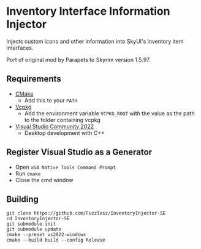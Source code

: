 # Inventory Interface Information Injector
Injects custom icons and other information into SkyUI's inventory item interfaces.

Port of original mod by Parapets to Skyrim version 1.5.97.

## Requirements
* [CMake](https://cmake.org/)
	* Add this to your `PATH`
* [Vcpkg](https://github.com/microsoft/vcpkg)
	* Add the environment variable `VCPKG_ROOT` with the value as the path to the folder containing vcpkg
* [Visual Studio Community 2022](https://visualstudio.microsoft.com/)
	* Desktop development with C++

## Register Visual Studio as a Generator
* Open `x64 Native Tools Command Prompt`
* Run `cmake`
* Close the cmd window

## Building
```
git clone https://github.com/Fuzzlesz/InventoryInjector-SE
cd InventoryInjector-SE
git submodule init
git submodule update
cmake --preset vs2022-windows
cmake --build build --config Release
```
